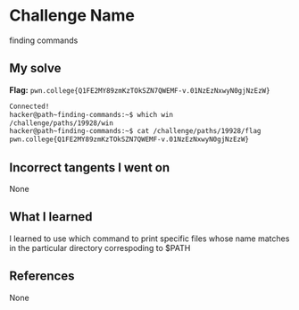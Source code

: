 # Challenge Name
finding commands
## My solve
**Flag:** `pwn.college{Q1FE2MY89zmKzTOkSZN7QWEMF-v.01NzEzNxwyN0gjNzEzW}`

```bash
Connected!
hacker@path~finding-commands:~$ which win
/challenge/paths/19928/win
hacker@path~finding-commands:~$ cat /challenge/paths/19928/flag
pwn.college{Q1FE2MY89zmKzTOkSZN7QWEMF-v.01NzEzNxwyN0gjNzEzW}
```
## Incorrect tangents I went on
None

## What I learned
I learned to use which command to print specific files whose name matches in the particular directory correspoding to $PATH

## References 
None
